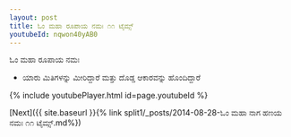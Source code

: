 ```yaml
---
layout: post
title: ಓಂ ಮಹಾ ರೂಪಾಯ ನಮಃ ೧೧ ಟೈಮ್ಸ್
youtubeId: nqwon40yAB0
---
```

 
 
 ಓಂ ಮಹಾ ರೂಪಾಯ ನಮಃ  
 
 -  ಯಾರು ಮಿತಿಗಳನ್ನು ಮೀರಿದ್ದಾರೆ ಮತ್ತು ದೊಡ್ಡ ಆಕಾರವನ್ನು ಹೊಂದಿದ್ದಾರೆ 
 
  
 
  
 
 
 
 
 
 


{% include youtubePlayer.html id=page.youtubeId %}
 
[Next]({{ site.baseurl }}{% link  split1/_posts/2014-08-28-ಓಂ ಮಹಾ ನಾಗ ಹಣಯ ನಮಃ ೧೧ ಟೈಮ್ಸ್.md%})
 
